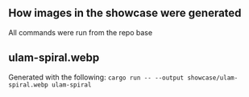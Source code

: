 ## How images in the showcase were generated

All commands were run from the repo base

## ulam-spiral.webp
Generated with the following:
`cargo run -- --output showcase/ulam-spiral.webp ulam-spiral`
